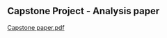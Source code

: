 ## Capstone Project - Analysis paper

[Capstone paper.pdf](https://github.com/muke888/Professional-Programs/blob/master/Microsoft%20Data%20Science%20Program/MSDataScienceCapStone/Analysis%20of%20heart%20mortality%20rate%20by%20county.pdf)
